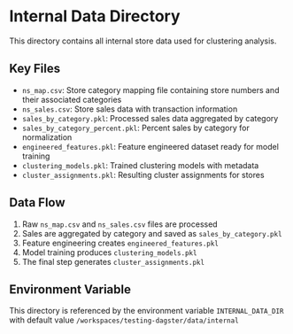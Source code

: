 # Internal Data Directory

This directory contains all internal store data used for clustering analysis.

## Key Files

- `ns_map.csv`: Store category mapping file containing store numbers and their associated categories
- `ns_sales.csv`: Store sales data with transaction information
- `sales_by_category.pkl`: Processed sales data aggregated by category
- `sales_by_category_percent.pkl`: Percent sales by category for normalization
- `engineered_features.pkl`: Feature engineered dataset ready for model training
- `clustering_models.pkl`: Trained clustering models with metadata
- `cluster_assignments.pkl`: Resulting cluster assignments for stores

## Data Flow

1. Raw `ns_map.csv` and `ns_sales.csv` files are processed
2. Sales are aggregated by category and saved as `sales_by_category.pkl`
3. Feature engineering creates `engineered_features.pkl`
4. Model training produces `clustering_models.pkl`
5. The final step generates `cluster_assignments.pkl`

## Environment Variable

This directory is referenced by the environment variable `INTERNAL_DATA_DIR` with default value `/workspaces/testing-dagster/data/internal`
